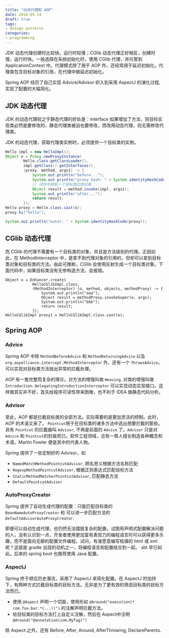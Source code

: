 ```yaml
---
title: "动态代理和 AOP"
date: 2018-05-14
draft: true
tags:
- design patterns
categories:
- programming
---
```


JDK 动态代理创建时比较快，运行时较慢；CGlib 动态代理正好相反，创建时慢，运行时快。一般选择在系统初始化时，使用 CGlib 代理，并托管到 ApplicationContext 中。代理模式除了用于 AOP 外，还经常用于延迟初始化。代理类包含目标对象的引用，在代理中做延迟初始化。

Spring AOP 经历了自己实现 Advice/Advisor 织入到采用 AspectJ 的演化过程, 实现了配置的大幅简化。

## JDK 动态代理

JDK 的动态代理较之于静态代理的好处是：interface 如果增加了方法，则目标实现类必然是要修改的，静态代理类被迫也要修改，而改用动态代理，则无需修改代理类。

JDK 的动态代理，获取代理类实例时，必须提供一个目标类的实例。

```java
Hello impl = new HelloImpl(); 
Object o = Proxy.newProxyInstance(
        Hello.class.getClassLoader(),
        impl.getClass().getInterfaces(),
        (proxy, method, args1) -> {
            System.out.println("before...");
            System.out.println("proxy hash: " + System.identityHashCode(proxy));
            // 闭包中用到一个目标类实例对象
            Object result = method.invoke(impl, args1);
            System.out.println("after...");
            return result;
        });
Hello proxy = Hello.class.cast(o);
proxy.hi("hello");

System.out.println("outer: " + System.identityHashCode(proxy));
```

## CGlib 动态代理

而 CGlib 的代理不需要有一个目标类的对象，并且是方法级别的代理。正因如此，在 MethodInterceptor 中，是拿不到代理对象的引用的，但却可以拿到目标类对象和目标类的方法。由此可推断，CGlib 会使用反射生成一个目标类对象。下面代码中，如果目标类没有无参构造方法，会报错。

```
Object o = Enhancer.create(
            HelloCGlibImpl.class,
            (MethodInterceptor) (o, method, objects, methodProxy) -> {
                System.out.println("aaa");
                Object result = methodProxy.invokeSuper(o, args);
                System.out.println("bbb");
                return result;
            });
HelloCGlibImpl proxy1 = HelloCGlibImpl.class.cast(o);
```

## Spring AOP

### Advice

Spring AOP 中除 `MethodBeforeAdvice` 和 `MethodReturningAdvice` 以及 `org.aopalliance.intercept.MethodInterceptor` 外，还有一个 `ThrowsAdvice`，可以实现对目标类方法抛出异常的拦截处理。

AOP 有一套完整而复杂的理论。对方法的增强叫做 `Weaving`, 对类的增强叫做 `Introduction`. `DelegatingIntroductionInterceptor` 可以实现动态实现接口。这样做其实并不好，首先给程序可读性带来困难，也不利于 IDEA 做静态代码分析。

### Advisor

至此，AOP 都是拦截目标类的全部方法。实际需要的是更加灵活的控制。此时，AOP 的术语又来了， `Pointcut`用于在目标类的诸多方法中选出想要拦截的那些。具有 `Pointcut` 的拦截器叫 `Advisor`, 不再是前面的 `Advice` 了。`Advisor` 只是对 `Advice` 和 `Pointcut`的封装而已。软件工程领域，总有一帮人擅长制造各种概念和术语，Martin Fowler 便是其中的代表人物。

Spring 提供了一些定制好的 Advisor，如

- `NamedMatchMethodPointcutAdvisor`, 顾名思义根据方法名称匹配
- `RegexpMethodPointcutAdvisor`, 根据正则表达式匹配目标方法
- `StaticMethodMatcherPointcutAdvisor`, 匹配静态方法
- `DefaultPointcutAdvisor`

### AutoProxyCreator

Spring 提供了自动生成代理的配置：只能匹配目标类的 `BeanNameAutoProxyCreator` 和 可以进一步匹配方法的 `DefaultAdvisorAutoProxyCreator`.

即便可以自动生成代理，也仍然无法摆脱复杂的配置。试图用声明式配置解决问题的人，没有认识到一点，开发者使用更加富有表现力的编程语言时可以获得更多乐趣，而不是面向无聊的配置文件编程。试问，有谁愿意编写枯燥的 html 或 xml 呢？这就是 gradle 出现的动机之一，将编程语言和配置结合到一起。 sbt 早已如此。后来的 spring boot 也推荐使用 Java 配置。

### AspectJ

Spring 终于顺应历史潮流，采用了 AspectJ 来简化配置。在 AspectJ 的加持下，有两种方式拦截目标类的目标方法。无非是为了更有效的筛选目标类的目标方法而已。

- 使用 `@Aspect` 声明一个切面，使用形如 `@Around("execution(* com.foo.bar.*(...))")` 的注解声明拦截方法。
- 给目标类的目标方法打上自定义注解，然后在 Aspect中注明 `@Around("@annotation(com.MyTag)")`

除 Aspect 之外，还有 Before, After, Around, AfterThrowing, DeclareParents.